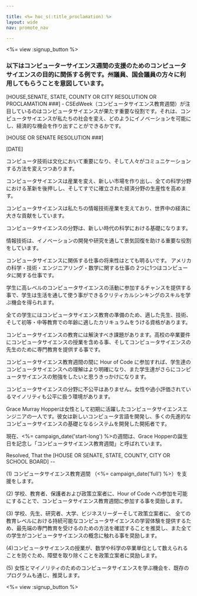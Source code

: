 ```yaml
---

title: <%= hoc_s(:title_proclamation) %>
layout: wide
nav: promote_nav

---
```


<%= view :signup_button %>

### 以下はコンピューターサイエンス週間の支援のためのコンピュータサイエンスの目的に関係する例です。州議員、国会議員の方々に利用してもらうことを意図しています。

  
[HOUSE,SENATE, STATE, COUNTY OR CITY RESOLUTION OR PROCLAMATION ###] - CSEdWeek（コンピュータサイエンス教育週間）が注目しているのはコンピュータサイエンスが果たす重要な役割です。それは、コンピュータサイエンスが私たちの社会を変え、どのようにイノベーションを可能にし、経済的な機会を作り出すことができるかです。

[HOUSE OR SENATE RESOLUTION ###]

[DATE]

コンピュータ技術は文化において重要になり、そして人々がコミュニケーションする方法を変えつつあります。

コンピュータサイエンスは産業を変え、新しい市場を作り出し、全ての科学分野における革新を後押しし、そしてすでに確立された経済分野の生産性を高めます。

コンピュータサイエンスは私たちの情報技術産業を支えており、世界中の経済に大きな貢献をしています。

コンピュータサイエンスの分野は、新しい時代の科学における基礎になります。

情報技術は、イノベーションの開発や研究を通して景気回復を助ける重要な役割をしています。

コンピュータサイエンスに関係する仕事の将来性はとても明るいです。 アメリカの科学・技術・エンジニアリング・数学に関する仕事の 2つに1つはコンピュータに関する仕事です。

学生に高レベルのコンピュータサイエンスの活動に参加するチャンスを提供する事で、学生は生活を通して使う事ができるクリティカルシンキングのスキルを学ぶ機会を得られます。

全ての学生にはコンピュータサイエンス教育の準備のため、適した先生、技術、そして初等・中等教育での年齢に適したカリキュラムをうける資格があります。

コンピュータサイエンスの教育には解決すべき課題があります。高校の卒業要件にコンピュータサイエンスの授業を含める事、そしてコンピュータサイエンスの先生のために専門教育を提供する事です。

コンピュータサイエンス教育週間の間に Hour of Code に参加すれば、学生達のコンピュータサイエンスへの理解はより明確になり、また学生達がさらにコンピュータサイエンスの勉強をしたいと思うきっかけになります。

コンピュータサイエンスの分野に不公平はありません。女性や過小評価されているマイノリティも公平に扱う環境があります。

Grace Murray Hopperは女性として初期に活躍したコンピュータサイエンスエンジニアの一人です。彼女は新しいコンピュータ言語を開発し、多くの先進的なコンピュータサイエンスの基礎となるシステムを開発した開拓者です。

現在、<%= campaign_date('start-long') %>の週間は、Grace Hopperの誕生日を記念し「コンピュータサイエンス教育週間」と呼ばれています。

Resolved, That the [HOUSE OR SENATE, STATE, COUNTY, CITY OR SCHOOL BOARD] --

(1) コンピュータサイエンス教育週間 （<%= campaign_date('full') %>）を支援をします。

(2) 学校、教育者、保護者および政策立案者に、Hour of Code への参加を可能にすることで、コンピュータサイエンス教育週間に参加する事を奨励します。

(3) 学校、先生、研究者、大学、ビジネスリーダーそして政策立案者に、 全ての教育レベルにおける持続可能なコンピュータサイエンスの学習体験を提供するため、最先端の専門教育を受けるのための方法を確認することを推奨し、また全ての学生がコンピュータサイエンスの概念に触れる事を奨励します。

(4)コンピュータサイエンスの授業が、数学や科学の卒業単位として数えられることを防ぐため、障壁を取り除くことを政策立案者に奨励します。

(5) 女性とマイノリティのためのコンピュータサイエンスを学ぶ機会を、既存のプログラムも通じ、推奨します。

<%= view :signup_button %>